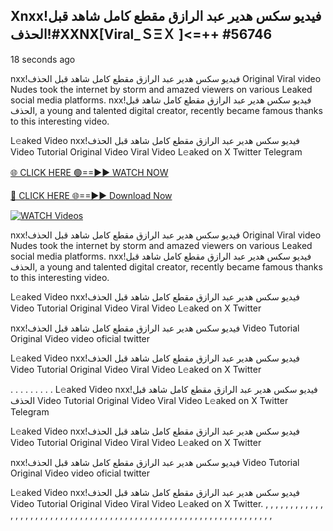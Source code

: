 ## Xnxx!فيديو سكس هدير عبد الرازق مقطع كامل شاهد قبل الحذف!#XXNX[Viral_ＳΞＸ ]<=++ #56746

18 seconds ago

nxx!فيديو سكس هدير عبد الرازق مقطع كامل شاهد قبل الحذف Original Viral video Nudes took the internet by storm and amazed viewers on various Leaked social media platforms. nxx!فيديو سكس هدير عبد الرازق مقطع كامل شاهد قبل الحذف, a young and talented digital creator, recently became famous thanks to this interesting video.

L𝚎aked Video nxx!فيديو سكس هدير عبد الرازق مقطع كامل شاهد قبل الحذف Video Tutorial Original Video Viral Video L𝚎aked on X Twitter Telegram

[🌐 CLICK HERE 🟢==►► WATCH NOW](https://cutt.ly/re6HKfmV)

[🔴 CLICK HERE 🌐==►► Download Now](https://cutt.ly/re6HKfmV)

[![WATCH Videos](https://i.imgur.com/dJHk4Zq.gif)](https://cutt.ly/re6HKfmV)

nxx!فيديو سكس هدير عبد الرازق مقطع كامل شاهد قبل الحذف Original Viral video Nudes took the internet by storm and amazed viewers on various Leaked social media platforms. nxx!فيديو سكس هدير عبد الرازق مقطع كامل شاهد قبل الحذف, a young and talented digital creator, recently became famous thanks to this interesting video.

L𝚎aked Video nxx!فيديو سكس هدير عبد الرازق مقطع كامل شاهد قبل الحذف Video Tutorial Original Video Viral Video L𝚎aked on X Twitter

nxx!فيديو سكس هدير عبد الرازق مقطع كامل شاهد قبل الحذف Video Tutorial Original Video video oficial twitter

L𝚎aked Video nxx!فيديو سكس هدير عبد الرازق مقطع كامل شاهد قبل الحذف Video Tutorial Original Video Viral Video L𝚎aked on X Twitter

. . . . . . . . . L𝚎aked Video nxx!فيديو سكس هدير عبد الرازق مقطع كامل شاهد قبل الحذف Video Tutorial Original Video Viral Video L𝚎aked on X Twitter Telegram

L𝚎aked Video nxx!فيديو سكس هدير عبد الرازق مقطع كامل شاهد قبل الحذف Video Tutorial Original Video Viral Video L𝚎aked on X Twitter

nxx!فيديو سكس هدير عبد الرازق مقطع كامل شاهد قبل الحذف Video Tutorial Original Video video oficial twitter

L𝚎aked Video nxx!فيديو سكس هدير عبد الرازق مقطع كامل شاهد قبل الحذف Video Tutorial Original Video Viral Video L𝚎aked on X Twitter.
,
,
,
,
,
,
,
,
,
,
,
,
,
,
,
,
,
,
,
,
,
,
,
,
,
,
,
,
,
,
,
,
,
,
,
,
,
,
,
,
,
,
,
,
,
,
,
,
,
,
,
,
,
,
,
,
,
,
,
,
,
,
,
,
,